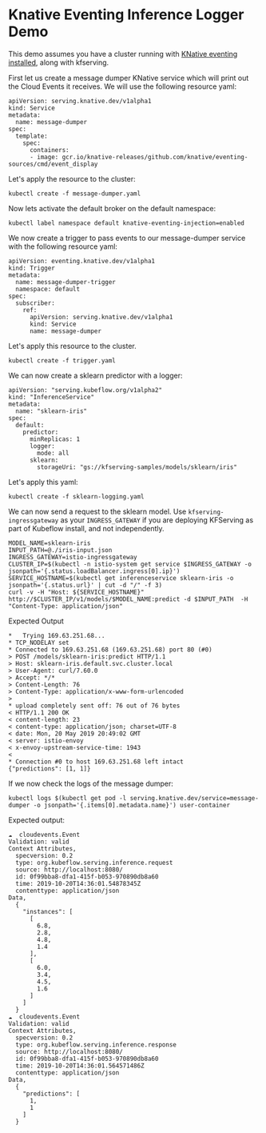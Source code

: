 # Knative Eventing Inference Logger Demo

This demo assumes you have a cluster running with [KNative eventing installed](https://knative.dev/docs/eventing/getting-started/), along with kfserving.

First let us create a message dumper KNative service which will print out the Cloud Events it receives.
We will use the following resource yaml:

```
apiVersion: serving.knative.dev/v1alpha1
kind: Service
metadata:
  name: message-dumper
spec:
  template:
    spec:
      containers:
      - image: gcr.io/knative-releases/github.com/knative/eventing-sources/cmd/event_display

```

Let's apply the resource to the cluster:

```
kubectl create -f message-dumper.yaml
```

Now lets activate the default broker on the default namespace:

```
kubectl label namespace default knative-eventing-injection=enabled
```

We now create a trigger to pass events to our message-dumper service with the following resource yaml:

```
apiVersion: eventing.knative.dev/v1alpha1
kind: Trigger
metadata:
  name: message-dumper-trigger
  namespace: default
spec:
  subscriber:
    ref:
      apiVersion: serving.knative.dev/v1alpha1
      kind: Service
      name: message-dumper

```

Let's apply this resource to the cluster.

```
kubectl create -f trigger.yaml
```

We can now create a sklearn predictor with a logger:

```
apiVersion: "serving.kubeflow.org/v1alpha2"
kind: "InferenceService"
metadata:
  name: "sklearn-iris"
spec:
  default:
    predictor:
      minReplicas: 1
      logger:
        mode: all
      sklearn:
        storageUri: "gs://kfserving-samples/models/sklearn/iris"
```

Let's apply this yaml:

```
kubectl create -f sklearn-logging.yaml
```

We can now send a request to the sklearn model. Use `kfserving-ingressgateway` as your `INGRESS_GATEWAY` if you are deploying KFServing as part of Kubeflow install, and not independently.

```
MODEL_NAME=sklearn-iris
INPUT_PATH=@./iris-input.json
INGRESS_GATEWAY=istio-ingressgateway
CLUSTER_IP=$(kubectl -n istio-system get service $INGRESS_GATEWAY -o jsonpath='{.status.loadBalancer.ingress[0].ip}')
SERVICE_HOSTNAME=$(kubectl get inferenceservice sklearn-iris -o jsonpath='{.status.url}' | cut -d "/" -f 3)
curl -v -H "Host: ${SERVICE_HOSTNAME}" http://$CLUSTER_IP/v1/models/$MODEL_NAME:predict -d $INPUT_PATH  -H "Content-Type: application/json"
```
Expected Output

```
*   Trying 169.63.251.68...
* TCP_NODELAY set
* Connected to 169.63.251.68 (169.63.251.68) port 80 (#0)
> POST /models/sklearn-iris:predict HTTP/1.1
> Host: sklearn-iris.default.svc.cluster.local
> User-Agent: curl/7.60.0
> Accept: */*
> Content-Length: 76
> Content-Type: application/x-www-form-urlencoded
>
* upload completely sent off: 76 out of 76 bytes
< HTTP/1.1 200 OK
< content-length: 23
< content-type: application/json; charset=UTF-8
< date: Mon, 20 May 2019 20:49:02 GMT
< server: istio-envoy
< x-envoy-upstream-service-time: 1943
<
* Connection #0 to host 169.63.251.68 left intact
{"predictions": [1, 1]}
```

If we now check the logs of the message dumper:

```
kubectl logs $(kubectl get pod -l serving.knative.dev/service=message-dumper -o jsonpath='{.items[0].metadata.name}') user-container
```

Expected output:

```
☁️  cloudevents.Event
Validation: valid
Context Attributes,
  specversion: 0.2
  type: org.kubeflow.serving.inference.request
  source: http://localhost:8080/
  id: 0f99bba8-dfa1-415f-b053-970890db8a60
  time: 2019-10-20T14:36:01.54878345Z
  contenttype: application/json
Data,
  {
    "instances": [
      [
        6.8,
        2.8,
        4.8,
        1.4
      ],
      [
        6.0,
        3.4,
        4.5,
        1.6
      ]
    ]
  }
☁️  cloudevents.Event
Validation: valid
Context Attributes,
  specversion: 0.2
  type: org.kubeflow.serving.inference.response
  source: http://localhost:8080/
  id: 0f99bba8-dfa1-415f-b053-970890db8a60
  time: 2019-10-20T14:36:01.564571486Z
  contenttype: application/json
Data,
  {
    "predictions": [
      1,
      1
    ]
  }
```
